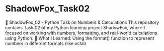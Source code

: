 # ShadowFox_Task02
🦊 ShadowFox_02 - Python Task on Numbers &amp; Calculations This repository contains Task 02 of my Python learning project ShadowFox, where I focused on working with numbers, formatting, and real-world calculations using Python.  📌 What I Learned: Using the format() function to represent numbers in different formats (like octal)  
